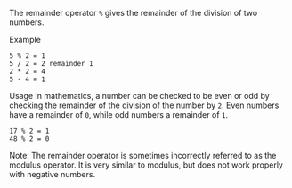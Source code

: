The remainder operator `%` gives the remainder of the division of two numbers.

Example
```
5 % 2 = 1
5 / 2 = 2 remainder 1
2 * 2 = 4
5 - 4 = 1
```

Usage
In mathematics, a number can be checked to be even or odd by checking the remainder of the division of the number by `2`. Even numbers have a remainder of `0`, while odd numbers a remainder of `1`.

```
17 % 2 = 1
48 % 2 = 0
```

Note: The remainder operator is sometimes incorrectly referred to as the modulus operator. It is very similar to modulus, but does not work properly with negative numbers.